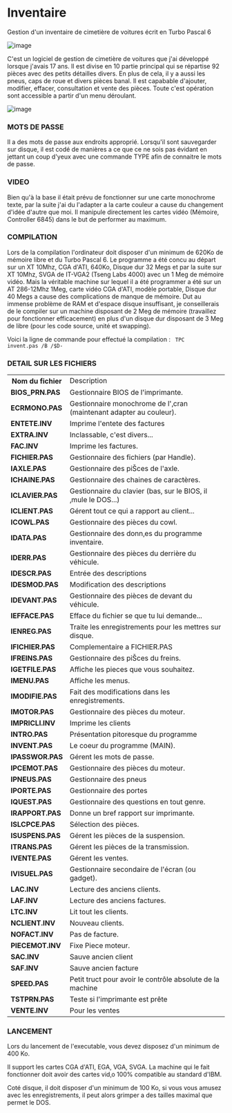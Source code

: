 # Inventaire
Gestion d'un inventaire de cimetière de voitures écrit en Turbo Pascal 6

![image](https://github.com/gladir/Inventaire/assets/11842176/37ec0837-2cbf-449a-ae2b-50b9a790f6b8)

C'est un logiciel de gestion de cimetière de voitures que j'ai développé lorsque j'avais 17 ans.  Il est divise en 10 partie principal qui se répartise 92 pièces avec des petits détailles divers. En plus de cela, il y a aussi les pneus, caps de roue et divers pièces banal. Il est capabable d'ajouter, modifier, effacer, consultation et vente des pièces. Toute c'est opération sont accessible a partir d'un menu déroulant.

![image](https://github.com/gladir/Inventaire/assets/11842176/f79da549-1b0d-4148-9555-3d024b53bf0f)

<h3>MOTS DE PASSE</h3>

Il a des mots de passe aux endroits approprié. Lorsqu'il sont sauvegarder sur disque, il est codé de manières a ce que ce ne sois pas évidant en jettant un coup d'yeux avec une commande TYPE afin de connaitre le mots de passe.

<h3>VIDEO</h3>

Bien qu'à la base il était prévu de fonctionner sur une carte monochrome texte, par la suite j'ai du l'adapter a la carte couleur a cause du changement d'idée d'autre que moi. Il manipule directement les cartes vidéo (Mémoire, Controller 6845) dans le but de performer au maximum.

<h3>COMPILATION</h3>

Lors de la compilation l'ordinateur doit disposer d'un minimum de 620Ko de mémoire libre et du Turbo Pascal 6. Le programme a été concu au départ sur un XT 10Mhz, CGA d'ATI, 640Ko, Disque dur 32 Megs et par la suite sur XT 10Mhz, SVGA de IT-VGA2 (Tseng Labs 4000) avec un 1 Meg de mémoire vidéo. Mais la véritable machine sur lequel il a été programmer a été sur un AT 286-12Mhz 1Meg, carte vidéo CGA d'ATI, modèle portable, Disque dur 40 Megs a cause des complications de manque de mémoire. Dut au immense problème de RAM et d'espace disque insuffisant, je conseillerais de le compiler sur un machine disposant de 2 Meg de mémoire (travaillez pour fonctionner efficacement) en plus d'un disque dur disposant de 3 Meg de libre (pour les code source, unité et 
swapping).

Voici la ligne de commande pour effectué la compilation :
<code>
TPC invent.pas /B /$D-
</code>

<h3>DETAIL SUR LES FICHIERS</h3>

<table>
  <tr>
    <th>Nom du fichier</th>
    <td>Description</td>
  </tr>
  <tr>
    <td><b>BIOS_PRN.PAS</b></td>
    <td>Gestionnaire BIOS de l'imprimante.</td>
  </tr>
  <tr>
     <td><b>ECRMONO.PAS</b></td>
     <td>Gestionnaire monochrome de l'‚cran (maintenant adapter au couleur).</td>
  </tr>
  <tr>
    <td><b>ENTETE.INV</b></td>
    <td>Imprime l'entete des factures</td>
  </tr>
  <tr>
    <td><b>EXTRA.INV</b></td>
    <td>Inclassable, c'est divers...</td>
  </tr>
  <tr>
    <td><b>FAC.INV</b></td> 
    <td>Imprime les factures.</td>
  </tr>
  <tr>
    <td><b>FICHIER.PAS</b></td>
    <td>Gestionnaire des fichiers (par Handle).</td>
  </tr>
  <tr>
    <td><b>IAXLE.PAS</b></td>
    <td>Gestionnaire des piŠces de l'axle.</td>
  </tr>
  <tr>
    <td><b>ICHAINE.PAS</b></td> 
    <td>Gestionnaire des chaines de caractères.</td>
  </tr>
  <tr>
    <td><b>ICLAVIER.PAS</b></td>
    <td>Gestionnaire du clavier (bas‚ sur le BIOS, il ‚mule le DOS...)</td>
  </tr>
  <tr>
    <td><b>ICLIENT.PAS</b></td> 
    <td>Gérent tout ce qui a rapport au client...</td>
  </tr>
  <tr>
    <td><b>ICOWL.PAS</b></td>
    <td>Gestionnaire des pièces du cowl.</td>
  </tr>
  <tr>
    <td><b>IDATA.PAS</b></td>
    <td>Gestionnaire des donn‚es du programme inventaire.</td>
  </tr>
  <tr>
    <td><b>IDERR.PAS</b></td>
    <td>Gestionnaire des pièces du derrière du véhicule.</td>
  </tr>
  <tr>
    <td><b>IDESCR.PAS</b></td> 
    <td>Entrée des descriptions</td>
  </tr>
  <tr>
    <td><b>IDESMOD.PAS</b></td>
    <td>Modification des descriptions</td>
  </tr>
  <tr>
    <td><b>IDEVANT.PAS</b></td>
    <td>Gestionnaire des pièces de devant du véhicule.</td>
  </tr>
  <tr>
    <td><b>IEFFACE.PAS</b></td> 
    <td>Efface du fichier se que tu lui demande...</td>
  </tr>
  <tr>
    <td><b>IENREG.PAS</b></td> 
    <td>Traite les enregistrements pour les mettres sur disque.</td>
  </tr>
  <tr>
    <td><b>IFICHIER.PAS</b></td> 
    <td>Complementaire a FICHIER.PAS</td>
  </tr>
  <tr>
    <td><b>IFREINS.PAS</b></td>
    <td>Gestionnaire des piŠces du freins.</td>
  </tr>
  <tr>
      <td><b>IGETFILE.PAS</b></td> 
      <td>Affiche les pieces que vous souhaitez.</td>
  </tr>
  <tr>
    <td><b>IMENU.PAS</b></td>
    <td>Affiche les menus.</td>
  </tr>
  <tr>
    <td><b>IMODIFIE.PAS</b></td> 
    <td>Fait des modifications dans les enregistrements.</td>
  </tr>
  <tr>
    <td><b>IMOTOR.PAS</b></td>
    <td>Gestionnaire des pièces du moteur.</td>
  </tr>
  <tr>
    <td><b>IMPRICLI.INV</b></td>
    <td>Imprime les clients</td>
  </tr>
  <tr>
      <td><b>INTRO.PAS</b></td>
      <td>Présentation pitoresque du programme</td>
  </tr>
  <tr>
    <td><b>INVENT.PAS</b></td> 
    <td>Le coeur du programme (MAIN).</td>
  </tr>
  <tr>
    <td><b>IPASSWOR.PAS</b></td>
    <td>Gérent les mots de passe.</td>
  </tr>
  <tr>  
    <td><b>IPCEMOT.PAS</b></td> 
    <td>Gestionnaire des pièces du moteur.</td>
  </tr>
  <tr>    
    <td><b>IPNEUS.PAS</b></td> 
    <td>Gestionnaire des pneus</td>
  </tr>
  <tr>
      <td><b>IPORTE.PAS</b></td>
      <td>Gestionnaire des portes</td>
  </tr>
  <tr>
    <td><b>IQUEST.PAS</b></td> 
    <td>Gestionnaire des questions en tout genre.</td>
  </tr>
  <tr>
    <td><b>IRAPPORT.PAS</b></td> 
    <td>Donne un bref rapport sur imprimante.</td>
  </tr>
  <tr>
    <td><b>ISLCPCE.PAS</b></td>
    <td>Sélection des pièces.</td>
  </tr>
  <tr>
    <td><b>ISUSPENS.PAS</b></td>
    <td>Gérent les pièces de la suspension.</td>
  </tr>
  <tr>
    <td><b>ITRANS.PAS</b></td>
    <td>Gérent les pièces de la transmission.</td>
  </tr>
  <tr>
    <td><b>IVENTE.PAS</b></td> 
    <td>Gérent les ventes.</td>
  </tr>
  <tr>
    <td><b>IVISUEL.PAS</b></td> 
    <td>Gestionnaire secondaire de l'écran (ou gadget).</td>
  </tr>
  <tr>
    <td><b>LAC.INV</b></td>
    <td>Lecture des anciens clients.</td>
  </tr>
  <tr>
    <td><b>LAF.INV</b></td>
    <td>Lecture des anciens factures.</td>
  </tr>
  <tr>
    <td><b>LTC.INV</b></td>
    <td>Lit tout les clients.</td>
  </tr>
  <tr>
    <td><b>NCLIENT.INV</b></td>
    <td>Nouveau clients.</td>
  </tr>
  <tr>
    <td><b>NOFACT.INV</b></td>
    <td>Pas de facture.</td>
  </tr>
  <tr>
    <td><b>PIECEMOT.INV</b></td>
    <td>Fixe Piece moteur.</td>
  </tr>
  <tr>
      <td><b>SAC.INV</b></td> 
      <td>Sauve ancien client</td>
  </tr>
  <tr>
    <td><b>SAF.INV</b></td>
    <td>Sauve ancien facture</td>
  </tr>
  <tr>
    <td><b>SPEED.PAS</b></td>
    <td>Petit truct pour avoir le contrôle absolute de la machine</td>
  </tr>
  <tr>
    <td><b>TSTPRN.PAS</b></td>
    <td>Teste si l'imprimante est prête</td>
  </tr>
  <tr>
    <td><b>VENTE.INV</b></td>
    <td>Pour les ventes</td>
  </tr>
</table>

<h3>LANCEMENT</h3>

Lors du lancement de l'executable, vous devez disposez d'un minimum de 400 Ko.

Il support les cartes CGA d'ATI, EGA, VGA, SVGA. La machine qui le fait fonctionner doit avoir des cartes vid‚o 100% compatible au standard d'IBM.

Coté disque, il doit disposer d'un minimum de 100 Ko, si vous vous amusez avec les enregistrements, il peut alors grimper a des tailles maximal que permet le DOS.

